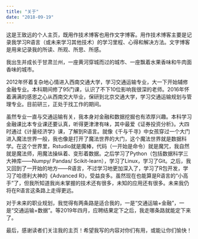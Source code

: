 ```yaml
---
title: "关于"
date: "2018-09-19"
---
```


这是王致远的个人主页，既用作技术博客也用作文字博客。用作技术博客主要是记录我学习R语言（或未来学习其他技术）的学习里程、心得和解决方法。文字博客是用来记录我的所读、所观、所思、所感。

我出生并成长于甘肃兰州，一座黄河穿城而过的城市、一座飘着水果香味和牛肉面香味的城市。

2012年怀着复杂地心情进入西南交通大学，学习交通运输专业，大一下开始辅修金融专业。本科期间修了95门课，认识了不下10位影响我很深的老师。2016年怀着满满的感恩之心从西南交大毕业，保研到北京交通大学，学习交通运输规划与管理专业。目前研三，正处于找工作的期间。

虽然专业一直与交通运输有关，我本身对金融和数据挖掘也有浓厚兴趣。本科学习金融课比本专业课还要认真，听得更津津有味，其中最爱《证券投资分析》。大四时通过《计量经济学》课，了解到R语言。就像《千与千寻》中女孩穿过一个大门进入魔法世界一般，我也像是打开了魔法世界的大门，这个魔法世界就是数据科学。在这个世界里，Rstudio就是魔棒，代码（一开始是命令）就是魔咒，我自然就是魔法师，用魔法操纵着、变形着数据。之后学习了Python（包括数据科学三大神库——Numpy/ Pandas/ Scikit-learn），学习了Linux，学习了Git。之后，我又回到了一开始的地方——R语言，不过学习地更加深入了，学习了R包开发，学习了哈德利大神的《Advanced R》，受益良多。虽然现在也能算是R语言的“小高手”了，但我所知道我尚未掌握的技术还有很多，未知的应用还有很多。未来我仍将在R语言这条路上走得更远。

对于未来的职业规划，我觉得有两条路是适合我的，一是“交通运输+金融”，一是“交通运输+数据”。等2019年四月，应聘结果定下之后，我走哪条路就能定下来了。

最后，感谢读者们关注我的主页！希望我写的内容对你们有用，或能让你们愉快！